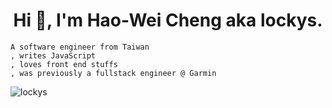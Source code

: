 <h1 align="center">Hi 👋, I'm Hao-Wei Cheng aka lockys.</h1>

```
A software engineer from Taiwan
, writes JavaScript
, loves front end stuffs
, was previously a fullstack engineer @ Garmin
```

<p><img align="left" src="https://github-readme-stats.vercel.app/api/top-langs?username=lockys&show_icons=true&locale=en&layout=compact" alt="lockys" /></p>


